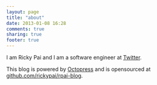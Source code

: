 ```yaml
---
layout: page
title: "about"
date: 2013-01-08 16:28
comments: true
sharing: true
footer: true
---
```

I am Ricky Pai and I am a software engineer at [Twitter](https://twitter.com/rickypaipie).

This blog is powered by [Octopress](http://octopress.org/) and is opensourced at [github.com/rickypai/rpai-blog](https://github.com/rickypai/rpai-blog).